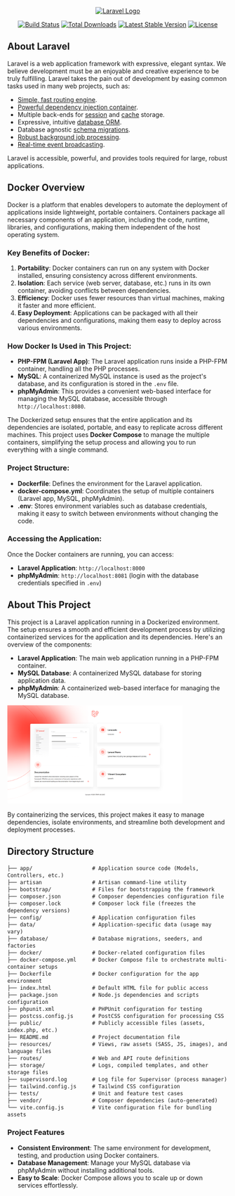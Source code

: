<p align="center"><a href="https://laravel.com" target="_blank"><img src="https://raw.githubusercontent.com/laravel/art/master/logo-lockup/5%20SVG/2%20CMYK/1%20Full%20Color/laravel-logolockup-cmyk-red.svg" width="400" alt="Laravel Logo"></a></p>

<p align="center">
<a href="https://github.com/laravel/framework/actions"><img src="https://github.com/laravel/framework/workflows/tests/badge.svg" alt="Build Status"></a>
<a href="https://packagist.org/packages/laravel/framework"><img src="https://img.shields.io/packagist/dt/laravel/framework" alt="Total Downloads"></a>
<a href="https://packagist.org/packages/laravel/framework"><img src="https://img.shields.io/packagist/v/laravel/framework" alt="Latest Stable Version"></a>
<a href="https://packagist.org/packages/laravel/framework"><img src="https://img.shields.io/packagist/l/laravel/framework" alt="License"></a>
</p>

## About Laravel

Laravel is a web application framework with expressive, elegant syntax. We believe development must be an enjoyable and creative experience to be truly fulfilling. Laravel takes the pain out of development by easing common tasks used in many web projects, such as:

- [Simple, fast routing engine](https://laravel.com/docs/routing).
- [Powerful dependency injection container](https://laravel.com/docs/container).
- Multiple back-ends for [session](https://laravel.com/docs/session) and [cache](https://laravel.com/docs/cache) storage.
- Expressive, intuitive [database ORM](https://laravel.com/docs/eloquent).
- Database agnostic [schema migrations](https://laravel.com/docs/migrations).
- [Robust background job processing](https://laravel.com/docs/queues).
- [Real-time event broadcasting](https://laravel.com/docs/broadcasting).

Laravel is accessible, powerful, and provides tools required for large, robust applications.

## Docker Overview

Docker is a platform that enables developers to automate the deployment of applications inside lightweight, portable containers. Containers package all necessary components of an application, including the code, runtime, libraries, and configurations, making them independent of the host operating system.

### Key Benefits of Docker:

1. **Portability**: Docker containers can run on any system with Docker installed, ensuring consistency across different environments.
2. **Isolation**: Each service (web server, database, etc.) runs in its own container, avoiding conflicts between dependencies.
3. **Efficiency**: Docker uses fewer resources than virtual machines, making it faster and more efficient.
4. **Easy Deployment**: Applications can be packaged with all their dependencies and configurations, making them easy to deploy across various environments.

### How Docker Is Used in This Project:

- **PHP-FPM (Laravel App)**: The Laravel application runs inside a PHP-FPM container, handling all the PHP processes.
- **MySQL**: A containerized MySQL instance is used as the project's database, and its configuration is stored in the `.env` file.
- **phpMyAdmin**: This provides a convenient web-based interface for managing the MySQL database, accessible through `http://localhost:8080`.

The Dockerized setup ensures that the entire application and its dependencies are isolated, portable, and easy to replicate across different machines. This project uses **Docker Compose** to manage the multiple containers, simplifying the setup process and allowing you to run everything with a single command.

### Project Structure:

- **Dockerfile**: Defines the environment for the Laravel application.
- **docker-compose.yml**: Coordinates the setup of multiple containers (Laravel app, MySQL, phpMyAdmin).
- **.env**: Stores environment variables such as database credentials, making it easy to switch between environments without changing the code.

### Accessing the Application:

Once the Docker containers are running, you can access:

- **Laravel Application**: `http://localhost:8000`
- **phpMyAdmin**: `http://localhost:8081` (login with the database credentials specified in `.env`)

## About This Project

This project is a Laravel application running in a Dockerized environment. The setup ensures a smooth and efficient development process by utilizing containerized services for the application and its dependencies. Here's an overview of the components:

- **Laravel Application**: The main web application running in a PHP-FPM container.
- **MySQL Database**: A containerized MySQL database for storing application data.
- **phpMyAdmin**: A containerized web-based interface for managing the MySQL database.

<img src="https://github.com/AliSubtain/Laravel-Docker/raw/dev/public/images/aboutProject.png" width="400" alt="About Project" style="max-width: 100%;">

By containerizing the services, this project makes it easy to manage dependencies, isolate environments, and streamline both development and deployment processes.

## Directory Structure

```
├── app/                   # Application source code (Models, Controllers, etc.)
├── artisan                # Artisan command-line utility
├── bootstrap/             # Files for bootstrapping the framework
├── composer.json          # Composer dependencies configuration file
├── composer.lock          # Composer lock file (freezes the dependency versions)
├── config/                # Application configuration files
├── data/                  # Application-specific data (usage may vary)
├── database/              # Database migrations, seeders, and factories
├── docker/                # Docker-related configuration files
├── docker-compose.yml     # Docker Compose file to orchestrate multi-container setups
├── Dockerfile             # Docker configuration for the app environment
├── index.html             # Default HTML file for public access
├── package.json           # Node.js dependencies and scripts configuration
├── phpunit.xml            # PHPUnit configuration for testing
├── postcss.config.js      # PostCSS configuration for processing CSS
├── public/                # Publicly accessible files (assets, index.php, etc.)
├── README.md              # Project documentation file
├── resources/             # Views, raw assets (SASS, JS, images), and language files
├── routes/                # Web and API route definitions
├── storage/               # Logs, compiled templates, and other storage files
├── supervisord.log        # Log file for Supervisor (process manager)
├── tailwind.config.js     # Tailwind CSS configuration
├── tests/                 # Unit and feature test cases
├── vendor/                # Composer dependencies (auto-generated)
└── vite.config.js         # Vite configuration file for bundling assets
```

### Project Features

- **Consistent Environment**: The same environment for development, testing, and production using Docker containers.
- **Database Management**: Manage your MySQL database via phpMyAdmin without installing additional tools.
- **Easy to Scale**: Docker Compose allows you to scale up or down services effortlessly.
